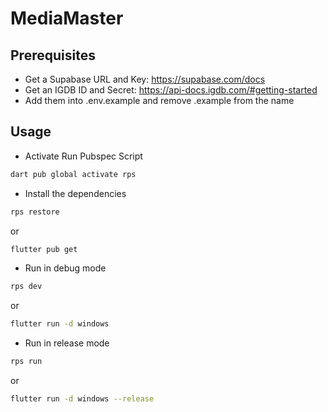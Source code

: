 # MediaMaster

## Prerequisites
- Get a Supabase URL and Key: https://supabase.com/docs
- Get an IGDB ID and Secret: https://api-docs.igdb.com/#getting-started
- Add them into .env.example and remove .example from the name

## Usage

- Activate Run Pubspec Script
```bash
dart pub global activate rps
```

- Install the dependencies
```bash
rps restore
```
or
```bash
flutter pub get
```

- Run in debug mode
```bash
rps dev
```
or
```bash
flutter run -d windows
```

- Run in release mode
```bash
rps run
```
or 
```bash
flutter run -d windows --release
```
